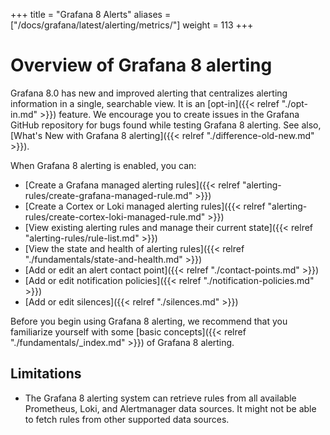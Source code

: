+++
title = "Grafana 8 Alerts"
aliases = ["/docs/grafana/latest/alerting/metrics/"]
weight = 113
+++

# Overview of Grafana 8 alerting

Grafana 8.0 has new and improved alerting that centralizes alerting information in a single, searchable view. It is an [opt-in]({{< relref "./opt-in.md" >}}) feature. We encourage you to create issues in the Grafana GitHub repository for bugs found while testing Grafana 8 alerting. See also, [What's New with Grafana 8 alerting]({{< relref "./difference-old-new.md" >}}).

When Grafana 8 alerting is enabled, you can:

- [Create a Grafana managed alerting rules]({{< relref "alerting-rules/create-grafana-managed-rule.md" >}})
- [Create a Cortex or Loki managed alerting rules]({{< relref "alerting-rules/create-cortex-loki-managed-rule.md" >}})
- [View existing alerting rules and manage their current state]({{< relref "alerting-rules/rule-list.md" >}})
- [View the state and health of alerting rules]({{< relref "./fundamentals/state-and-health.md" >}})
- [Add or edit an alert contact point]({{< relref "./contact-points.md" >}})
- [Add or edit notification policies]({{< relref "./notification-policies.md" >}})
- [Add or edit silences]({{< relref "./silences.md" >}})

Before you begin using Grafana 8 alerting, we recommend that you familiarize yourself with some [basic concepts]({{< relref "./fundamentals/_index.md" >}}) of Grafana 8 alerting.

## Limitations

- The Grafana 8 alerting system can retrieve rules from all available Prometheus, Loki, and Alertmanager data sources. It might not be able to fetch rules from other supported data sources.
